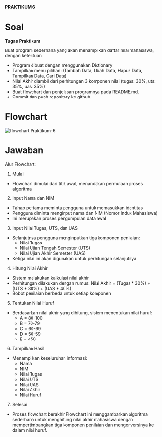 **PRAKTIKUM 6**
# Soal
**Tugas Praktikum**

Buat program sederhana yang akan menampilkan daftar nilai mahasiswa, dengan ketentuan
- Program dibuat dengan menggunakan Dictionary
- Tampilkan menu pilihan: (Tambah Data, Ubah Data, Hapus Data, Tampilkan Data, Cari Data)
- Nilai Akhir diambil dari perhitungan 3 komponen nilai (tugas: 30%, uts: 35%, uas: 35%)
- Buat flowchart dan penjelasan programnya pada README.md. 
- Commit dan push repository ke github.

# Flowchart
![flowchart Praktikum-6](https://github.com/user-attachments/assets/686c1995-5c66-4530-b35d-e8687abe7a74)

# Jawaban
Alur Flowchart:

1. Mulai
- Flowchart dimulai dari titik awal, menandakan permulaan proses algoritma
2. Input Nama dan NIM
- Tahap pertama meminta pengguna untuk memasukkan identitas
- Pengguna diminta menginput nama dan NIM (Nomor Induk Mahasiswa)
- Ini merupakan proses pengumpulan data awal
3. Input Nilai Tugas, UTS, dan UAS
- Selanjutnya pengguna menginputkan tiga komponen penilaian:
  - Nilai Tugas
  - Nilai Ujian Tengah Semester (UTS)
  - Nilai Ujian Akhir Semester (UAS)
- Ketiga nilai ini akan digunakan untuk perhitungan selanjutnya
4. Hitung Nilai Akhir
- Sistem melakukan kalkulasi nilai akhir
- Perhitungan dilakukan dengan rumus: Nilai Akhir = (Tugas * 30%) + (UTS * 30%) + (UAS * 40%)
- Bobot penilaian berbeda untuk setiap komponen
5. Tentukan Nilai Huruf
- Berdasarkan nilai akhir yang dihitung, sistem menentukan nilai huruf:
  - A = 80-100
  - B = 70-79
  - C = 60-69
  - D = 50-59
  - E = <50
6. Tampilkan Hasil
- Menampilkan keseluruhan informasi:
  - Nama
  - NIM
  - Nilai Tugas
  - Nilai UTS
  - Nilai UAS
  - Nilai Akhir
  - Nilai Huruf
7. Selesai
- Proses flowchart berakhir
  Flowchart ini menggambarkan algoritma sederhana untuk menghitung nilai akhir mahasiswa dengan mempertimbangkan tiga komponen penilaian dan mengonversinya ke dalam nilai huruf.
